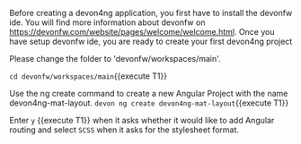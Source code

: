 Before creating a devon4ng application, you first have to install the devonfw ide. You will find more information about devonfw on https://devonfw.com/website/pages/welcome/welcome.html. Once you have setup devonfw ide, you are ready to create your first devon4ng project


Please change the folder to &#39;devonfw/workspaces/main&#39;.

`cd devonfw/workspaces/main`{{execute T1}}


Use the ng create command to create a new Angular Project with the name devon4ng-mat-layout.
`devon ng create devon4ng-mat-layout`{{execute T1}}


Enter `y` {{execute T1}} when it asks whether it would like to add Angular routing and select `SCSS` when it asks for the stylesheet format.

